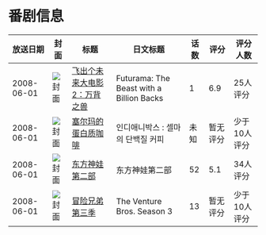 # 番剧信息

|放送日期|封面|标题|日文标题|话数|评分|评分人数|
|---|---|---|---|---|---|---|
|2008-06-01|![封面](https://lain.bgm.tv/pic/cover/c/37/d6/131804_ls8wz.jpg)|[飞出个未来大电影2：万背之兽](https://bangumi.tv/subject/131804)|Futurama: The Beast with a Billion Backs|1|6.9|25人评分|
|2008-06-01|![封面](https://lain.bgm.tv/pic/cover/c/d8/6e/508005_GjjME.jpg)|[塞尔玛的蛋白质咖啡](https://bangumi.tv/subject/508005)|인디애니박스 : 셀마의 단백질 커피|未知|暂无评分|少于10人评分|
|2008-06-01|![封面](https://lain.bgm.tv/pic/cover/c/47/86/103162_BTTE9.jpg)|[东方神娃第二部](https://bangumi.tv/subject/103162)|东方神娃第二部|52|5.1|34人评分|
|2008-06-01|![封面](https://lain.bgm.tv/pic/cover/c/33/d8/226559_g58C8.jpg)|[冒险兄弟 第三季](https://bangumi.tv/subject/226559)|The Venture Bros. Season 3|13|暂无评分|少于10人评分|
